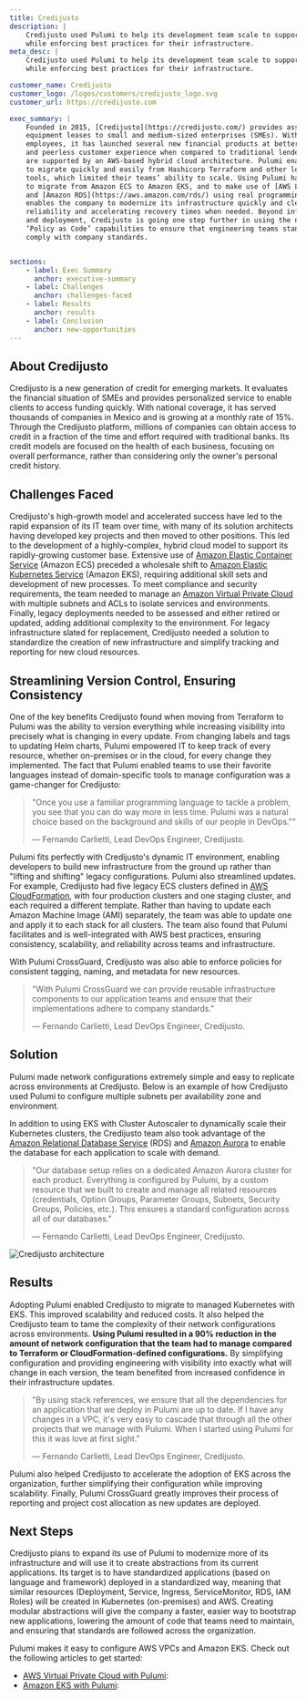 ```yaml
---
title: Credijusto
description: |
    Credijusto used Pulumi to help its development team scale to support rapid growth
    while enforcing best practices for their infrastructure.
meta_desc: |
    Credijusto used Pulumi to help its development team scale to support rapid growth
    while enforcing best practices for their infrastructure.

customer_name: Credijusto
customer_logo: /logos/customers/credijusto_logo.svg
customer_url: https://credijusto.com

exec_summary: |
    Founded in 2015, [Credijusto](https://credijusto.com/) provides asset-backed loans and
    equipment leases to small and medium-sized enterprises (SMEs). With approximately 300
    employees, it has launched several new financial products at better rates, faster delivery,
    and peerless customer experience when compared to traditional lenders. Its operations
    are supported by an AWS-based hybrid cloud architecture. Pulumi enabled the company
    to migrate quickly and easily from Hashicorp Terraform and other legacy configuration
    tools, which limited their teams’ ability to scale. Using Pulumi has helped Credijusto
    to migrate from Amazon ECS to Amazon EKS, and to make use of [AWS Lambda](https://aws.amazon.com/lambda/)
    and [Amazon RDS](https://aws.amazon.com/rds/) using real programming languages. This
    enables the company to modernize its infrastructure quickly and cleanly, ensuring
    reliability and accelerating recovery times when needed. Beyond infrastructure configuration
    and deployment, Credijusto is going one step further in using the new Pulumi CrossGuard
    ‘Policy as Code’ capabilities to ensure that engineering teams stand up new services that
    comply with company standards.


sections:
    - label: Exec Summary
      anchor: executive-summary
    - label: Challenges
      anchor: challenges-faced
    - label: Results
      anchor: results
    - label: Conclusion
      anchor: new-opportunities
---
```


## About Credijusto

Credijusto is a new generation of credit for emerging markets. It evaluates the financial
situation of SMEs and provides personalized service to enable clients to access funding
quickly. With national coverage, it has served thousands of companies in Mexico and is
growing at a monthly rate of 15%. Through the Credijusto platform, millions of companies
can obtain access to credit in a fraction of the time and effort required with traditional
banks. Its credit models are focused on the health of each business, focusing on overall
performance, rather than considering only the owner's personal credit history.

## Challenges Faced

Credijusto's high-growth model and accelerated success have led to the rapid expansion of
its IT team over time, with many of its solution architects having developed key projects
and then moved to other positions. This led to the development of a highly-complex, hybrid
cloud model to support its rapidly-growing customer base. Extensive use of [Amazon Elastic
Container Service](https://aws.amazon.com/ecs/) (Amazon ECS) preceded a wholesale shift to
[Amazon Elastic Kubernetes Service](https://aws.amazon.com/eks/) (Amazon EKS), requiring
additional skill sets and development of new processes. To meet compliance and security
requirements, the team needed to manage an [Amazon Virtual Private
Cloud](https://aws.amazon.com/vpc/) with multiple subnets and ACLs to isolate services and
environments. Finally, legacy deployments needed to be assessed and either retired or
updated, adding additional complexity to the environment. For legacy infrastructure slated
for replacement, Credijusto needed a solution to standardize the creation of new
infrastructure and simplify tracking and reporting for new cloud resources.

## Streamlining Version Control, Ensuring Consistency

One of the key benefits Credijusto found when moving from Terraform to Pulumi was the
ability to version everything while increasing visibility into precisely what is changing
in every update. From changing labels and tags to updating Helm charts, Pulumi empowered
IT to keep track of every resource, whether on-premises or in the cloud, for every change
they implemented. The fact that Pulumi enabled teams to use their favorite languages
instead of domain-specific tools to manage configuration was a game-changer for
Credijusto:

> "Once you use a familiar programming language to tackle a problem, you
> see that you can do way more in less time. Pulumi was a natural choice
> based on the background and skills of our people in DevOps.""
>
> &mdash; Fernando Carlietti, Lead DevOps Engineer, Credijusto.

Pulumi fits perfectly with Credijusto's dynamic IT environment, enabling developers to
build new infrastructure from the ground up rather than "lifting and shifting" legacy
configurations. Pulumi also streamlined updates. For example, Credijusto had five legacy
ECS clusters defined in [AWS CloudFormation](https://aws.amazon.com/cloudformation/), with
four production clusters and one staging cluster, and each required a different template.
Rather than having to update each Amazon Machine Image (AMI) separately, the team was able
to update one and apply it to each stack for all clusters. The team also found that Pulumi
facilitates and is well-integrated with AWS best practices, ensuring consistency,
scalability, and reliability across teams and infrastructure.

With Pulumi CrossGuard, Credijusto was also able to enforce policies for consistent
tagging, naming, and metadata for new resources.

> "With Pulumi CrossGuard we can provide reusable infrastructure components to our
> application teams and ensure that their implementations adhere to company standards."
>
> &mdash; Fernando Carlietti, Lead DevOps Engineer, Credijusto.

## Solution

Pulumi made network configurations extremely simple and easy to replicate across
environments at Credijusto. Below is an example of how Credijusto used Pulumi to configure
multiple subnets per availability zone and environment.

In addition to using EKS with Cluster Autoscaler to dynamically scale their Kubernetes
clusters, the Credijusto team also took advantage of the
[Amazon Relational Database Service](https://aws.amazon.com/rds/) (RDS)
and [Amazon Aurora](https://aws.amazon.com/rds/aurora/) to enable the database for
each application to scale with demand.

> "Our database setup relies on a dedicated Amazon Aurora cluster for each product. Everything
> is configured by Pulumi, by a custom resource that we built to create and manage all related
> resources (credentials, Option Groups, Parameter Groups, Subnets, Security Groups, Policies, etc.).
> This ensures a standard configuration across all of our databases."
>
> &mdash; Fernando Carlietti, Lead DevOps Engineer, Credijusto.

<img class="block mx-auto md:max-w-4xl my-8" src="/images/case-studies/credijusto-architecture.png" alt="Credijusto architecture">

## Results

Adopting Pulumi enabled Credijusto to migrate to managed Kubernetes with EKS.  This
improved scalability and reduced costs. It also helped the Credijusto team to tame the
complexity of their network configurations across environments. **Using Pulumi resulted in
a 90% reduction in the amount of network configuration that the team had to manage
compared to Terraform or CloudFormation-defined configurations.** By simplifying
configuration and providing engineering with visibility into exactly what will change in
each version, the team benefited from increased confidence in their infrastructure
updates.

> "By using stack references, we ensure that all the dependencies for an application that
> we deploy in Pulumi are up to date. If I have any changes in a VPC, it's very easy to
> cascade that through all the other projects that we manage with Pulumi. When I started
> using Pulumi for this it was love at first sight."
>
> &mdash; Fernando Carlietti, Lead DevOps Engineer, Credijusto.

Pulumi also helped Credijusto to accelerate the adoption of EKS across the organization,
further simplifying their configuration while improving scalability.  Finally, Pulumi
CrossGuard greatly improves their process of reporting and project cost allocation as new
updates are deployed.

## Next Steps

Credijusto plans to expand its use of Pulumi to modernize more of its infrastructure and
will use it to create abstractions from its current applications. Its target is to have
standardized applications (based on language and framework) deployed in a standardized
way, meaning that similar resources (Deployment, Service, Ingress, ServiceMonitor, RDS,
IAM Roles) will be created in Kubernetes (on-premises) and AWS. Creating modular
abstractions will give the company a faster, easier way to bootstrap new applications,
lowering the amount of code that teams need to maintain, and ensuring that standards are
followed across the organization.

Pulumi makes it easy to configure AWS VPCs and Amazon EKS. Check out the following
articles to get started:

* [AWS Virtual Private Cloud with Pulumi](https://www.pulumi.com/docs/guides/crosswalk/aws/vpc/):
* [Amazon EKS with Pulumi](https://www.pulumi.com/docs/guides/crosswalk/aws/eks/):
